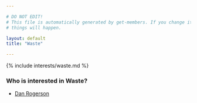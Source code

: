 ```yaml
---

# DO NOT EDIT!
# This file is automatically generated by get-members. If you change it, bad
# things will happen.

layout: default
title: "Waste"

---
```


{% include interests/waste.md %}

### Who is interested in Waste?


* [Dan Rogerson](/members/dan-rogerson.html)
